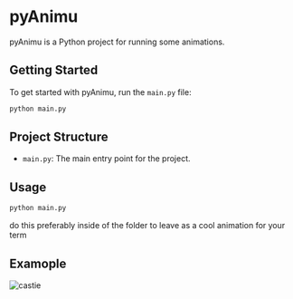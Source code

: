 # pyAnimu

pyAnimu is a Python project for running some animations.

## Getting Started

To get started with pyAnimu, run the `main.py` file:

```bash
python main.py
```

## Project Structure

- `main.py`: The main entry point for the project.

## Usage

```bash
python main.py
```
do this preferably inside of the folder to leave as a cool animation for your term

## Examople

![castie](https://github.com/user-attachments/assets/7f0a70b4-e5ed-4ce4-bd56-4fb736dc20c8)

